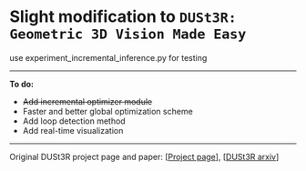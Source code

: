 
# Slight modification to `DUSt3R: Geometric 3D Vision Made Easy`  

use experiment_incremental_inference.py for testing

---
**To do:**
- ~~Add incremental optimizer module~~
- Faster and better global optimization scheme
- Add loop detection method
- Add real-time visualization
---






Original DUSt3R project page and paper:
[[Project page](https://dust3r.europe.naverlabs.com/)], [[DUSt3R arxiv](https://arxiv.org/abs/2312.14132)]  
